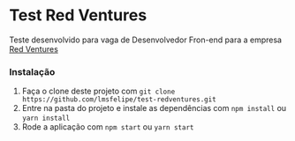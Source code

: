 Test Red Ventures
==============

Teste desenvolvido para vaga de Desenvolvedor Fron-end para a empresa [Red Ventures](https://www.redventures.com/)

### Instalação

1. Faça o clone deste projeto com `git clone https://github.com/lmsfelipe/test-redventures.git`
2. Entre na pasta do projeto e instale as dependências com `npm install` ou `yarn install` 
3. Rode a aplicação com `npm start` ou `yarn start`